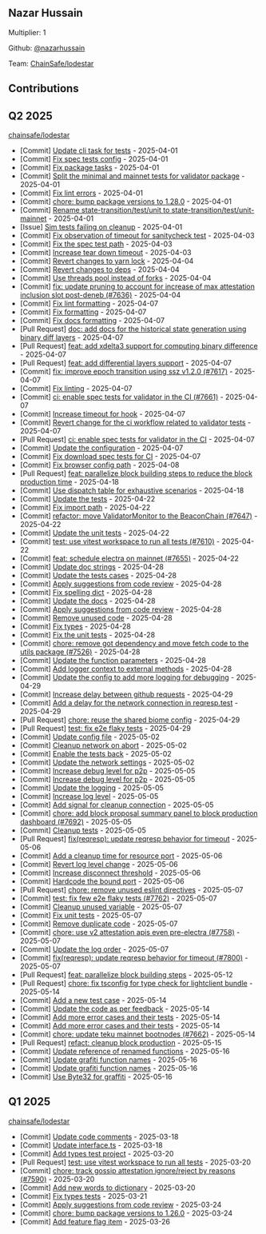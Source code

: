 
## Nazar Hussain
Multiplier: 1

Github: [@nazarhussain](https://github.com/nazarhussain)

Team: [ChainSafe/lodestar](https://github.com/ChainSafe/lodestar/pulls?q=author%3Anazarhussain)

## Contributions

## Q2 2025


[chainsafe/lodestar](https://github.com/chainsafe/lodestar)
* [Commit] [Update cli task for tests](https://github.com/ChainSafe/lodestar/commit/104098440770de9ff42e16e7ec1bd4687b81f034) - 2025-04-01
* [Commit] [Fix spec tests config](https://github.com/ChainSafe/lodestar/commit/47f92dfa51f2a996fa152e2b0a974f6872130bda) - 2025-04-01
* [Commit] [Fix package tasks](https://github.com/ChainSafe/lodestar/commit/898974131d59b34b7c20f329957997bc2517f89a) - 2025-04-01
* [Commit] [Split the minimal and mainnet tests for validator package](https://github.com/ChainSafe/lodestar/commit/7a5454a137d175d8b3f3e45e4387e31ad7d34243) - 2025-04-01
* [Commit] [Fix lint errors](https://github.com/ChainSafe/lodestar/commit/006e0132855688f494cf372be80fd8ebad2a2bc8) - 2025-04-01
* [Commit] [chore: bump package versions to 1.28.0](https://github.com/ChainSafe/lodestar/commit/461532eeed5d4d0d5e28fbe122f9e7f629d064ef) - 2025-04-01
* [Commit] [Rename state-transition/test/unit to state-transition/test/unit-mainnet](https://github.com/ChainSafe/lodestar/commit/e295e24db8ade288abd6a08e7e242c4454885e0e) - 2025-04-01
* [Issue] [Sim tests failing on cleanup](https://github.com/ChainSafe/lodestar/issues/7644) - 2025-04-01
* [Commit] [Fix observation of timeout for sanitycheck test](https://github.com/ChainSafe/lodestar/commit/5dd6074f1b061c4a9247d6dd2e6dcef40b243237) - 2025-04-03
* [Commit] [Fix the spec test path](https://github.com/ChainSafe/lodestar/commit/ec671b508f3a3ba2057f4d7ca82258eee6496da5) - 2025-04-03
* [Commit] [Increase tear down timeout](https://github.com/ChainSafe/lodestar/commit/8b17bcb9d2a8d20163e1ee7ac1fdd5b2bbdcf6ca) - 2025-04-03
* [Commit] [Revert changes to yarn lock](https://github.com/ChainSafe/lodestar/commit/727029d5bfb609f068491daf8cb70aede1851228) - 2025-04-04
* [Commit] [Revert changes to deps](https://github.com/ChainSafe/lodestar/commit/2aab002d69c022ec0f778f6f878c66015d2340ae) - 2025-04-04
* [Commit] [Use threads pool instead of forks](https://github.com/ChainSafe/lodestar/commit/b2b17512f6b7c000b4488b4f5788b1df47a9ed3d) - 2025-04-04
* [Commit] [fix: update pruning to account for increase of max attestation inclusion slot post-deneb (#7636)](https://github.com/ChainSafe/lodestar/commit/8b43dbeef8bd16a75d40d24953f1d76e3121e741) - 2025-04-04
* [Commit] [Fix lint formatting](https://github.com/ChainSafe/lodestar/commit/a3c0d3089d0f907a20d7ee60f067c14f1bc5ac06) - 2025-04-07
* [Commit] [Fix formatting](https://github.com/ChainSafe/lodestar/commit/e4bd483df19d657b37b511b14c7cbd36e5af7be3) - 2025-04-07
* [Commit] [Fix docs formatting](https://github.com/ChainSafe/lodestar/commit/f050d962be423192574ec30a7891a9d36c8536e4) - 2025-04-07
* [Pull Request] [doc: add docs for the historical state generation using binary diff layers](https://github.com/ChainSafe/lodestar/pull/7665) - 2025-04-07
* [Pull Request] [feat: add xdelta3 support for computing binary difference](https://github.com/ChainSafe/lodestar/pull/7664) - 2025-04-07
* [Pull Request] [feat: add differential layers support](https://github.com/ChainSafe/lodestar/pull/7663) - 2025-04-07
* [Commit] [fix: improve epoch transition using ssz v1.2.0 (#7617)](https://github.com/ChainSafe/lodestar/commit/0329edb2c30bb00a844d33b0645f9be71632efcd) - 2025-04-07
* [Commit] [Fix linting](https://github.com/ChainSafe/lodestar/commit/17d64aa1ea55e16ae3fb19f6b2d3ee93f258ea6b) - 2025-04-07
* [Commit] [ci: enable spec tests for validator in the CI (#7661)](https://github.com/ChainSafe/lodestar/commit/4ea73abe94630d290277bd50d95734eac83ed2b3) - 2025-04-07
* [Commit] [Increase timeout for hook](https://github.com/ChainSafe/lodestar/commit/78a8a68027acb35f1e3696e20961fcad7237bbd7) - 2025-04-07
* [Commit] [Revert change for the ci workflow related to validator tests](https://github.com/ChainSafe/lodestar/commit/7570b396d2aa80a32e8fc552d7a062333dcfb476) - 2025-04-07
* [Pull Request] [ci: enable spec tests for validator in the CI](https://github.com/ChainSafe/lodestar/pull/7661) - 2025-04-07
* [Commit] [Update the configuration](https://github.com/ChainSafe/lodestar/commit/5e7c8432933953b32dbebd74f4814038887c53fe) - 2025-04-07
* [Commit] [Fix download spec tests for CI](https://github.com/ChainSafe/lodestar/commit/acdf943016ea2dc5116a2d438ec69620b2e5308e) - 2025-04-07
* [Commit] [Fix browser config path](https://github.com/ChainSafe/lodestar/commit/b49e1dabfcff47667d70c232303c2840087cdd09) - 2025-04-08
* [Pull Request] [feat: parallelize block building steps to reduce the block production time](https://github.com/ChainSafe/lodestar/pull/7726) - 2025-04-18
* [Commit] [Use dispatch table for exhaustive scenarios](https://github.com/ChainSafe/lodestar/commit/ae261a43024f3a3dc961baa21792f5a42703966c) - 2025-04-18
* [Commit] [Update the tests](https://github.com/ChainSafe/lodestar/commit/54965fde697669f618bdec38c85d448949b81816) - 2025-04-22
* [Commit] [Fix import path](https://github.com/ChainSafe/lodestar/commit/a433542a59ddd890bed88b32286e50d03b479534) - 2025-04-22
* [Commit] [refactor: move ValidatorMonitor to the BeaconChain (#7647)](https://github.com/ChainSafe/lodestar/commit/cdfdfec6ca53e1715cfe84e12ba3bb7e9d9023df) - 2025-04-22
* [Commit] [Update the unit tests](https://github.com/ChainSafe/lodestar/commit/9cad0fc1f1e2da011b55b8005e6f29683df653f6) - 2025-04-22
* [Commit] [test: use vitest workspace to run all tests (#7610)](https://github.com/ChainSafe/lodestar/commit/c91cd9c141699a1bcfe3a81354d1d74a2aecd1c0) - 2025-04-22
* [Commit] [feat: schedule electra on mainnet (#7655)](https://github.com/ChainSafe/lodestar/commit/87d367d9f7a8d6e548743a7fb65f13a0ca0d367d) - 2025-04-22
* [Commit] [Update doc strings](https://github.com/ChainSafe/lodestar/commit/8fc90b17a1e433752cd664b622d6e37c7a3e6061) - 2025-04-28
* [Commit] [Update the tests cases](https://github.com/ChainSafe/lodestar/commit/5c118f301729bcfcf150e0d59472036189819dab) - 2025-04-28
* [Commit] [Apply suggestions from code review](https://github.com/ChainSafe/lodestar/commit/ef9dc75a293624bba5945fa8fd5f4de1e04fdde3) - 2025-04-28
* [Commit] [Fix spelling dict](https://github.com/ChainSafe/lodestar/commit/5bdd1352399fa5d1775bf45b28f9d5c9b9bb0fc5) - 2025-04-28
* [Commit] [Update the docs](https://github.com/ChainSafe/lodestar/commit/094453ea99f5a0ff24e45b9fcb7a0c1253c4d7ce) - 2025-04-28
* [Commit] [Apply suggestions from code review](https://github.com/ChainSafe/lodestar/commit/428a2da2a46bae6829d4d0234b497e427da1c15f) - 2025-04-28
* [Commit] [Remove unused code](https://github.com/ChainSafe/lodestar/commit/f681044a9939175f11896a519c3baaeb78ea323f) - 2025-04-28
* [Commit] [Fix types](https://github.com/ChainSafe/lodestar/commit/22deac75b7618ac9a5d1dfd5d1cd0da7cc503a77) - 2025-04-28
* [Commit] [Fix the unit tests](https://github.com/ChainSafe/lodestar/commit/617aff6cb8aa81dba7049964367919c63ddec469) - 2025-04-28
* [Commit] [chore: remove got dependency and move fetch code to the utils package (#7526)](https://github.com/ChainSafe/lodestar/commit/573123b9858b55d1747d9e0afc37ec533d85a2e5) - 2025-04-28
* [Commit] [Update the function parameters](https://github.com/ChainSafe/lodestar/commit/c4c027ce02d5fdec6ebe3dcbe886c9ac6a6089b2) - 2025-04-28
* [Commit] [Add logger context to external methods](https://github.com/ChainSafe/lodestar/commit/e1359c096c7b8010bc1532875173b860011f31ad) - 2025-04-28
* [Commit] [Update the config to add more logging for debugging](https://github.com/ChainSafe/lodestar/commit/26c1c81230b34d77016539708ea871e5f64b1824) - 2025-04-29
* [Commit] [Increase delay between github requests](https://github.com/ChainSafe/lodestar/commit/d27285d1f7d0ecc94922489be41c633b4df9064c) - 2025-04-29
* [Commit] [Add a delay for the network connection in reqresp.test](https://github.com/ChainSafe/lodestar/commit/1428d351631d6db86f00d69e5f0fb0547f803d1d) - 2025-04-29
* [Pull Request] [chore: reuse the shared biome config](https://github.com/ChainSafe/lodestar/pull/7763) - 2025-04-29
* [Pull Request] [test: fix e2e flaky tests](https://github.com/ChainSafe/lodestar/pull/7762) - 2025-04-29
* [Commit] [Update config file](https://github.com/ChainSafe/lodestar/commit/84370d009f132530939bb6ed495392e1ecec6c4b) - 2025-05-02
* [Commit] [Cleanup network on abort](https://github.com/ChainSafe/lodestar/commit/f2e1160f47cd08dd571157378ec065d7a2165c63) - 2025-05-02
* [Commit] [Enable the tests back](https://github.com/ChainSafe/lodestar/commit/e9e74dce61cca390b773baa7ab1b5de6ce21cec2) - 2025-05-02
* [Commit] [Update the network settings](https://github.com/ChainSafe/lodestar/commit/2aad3fdc2c2a020f98042dfb67040d2a9a85cf99) - 2025-05-02
* [Commit] [Increase debug level for p2p](https://github.com/ChainSafe/lodestar/commit/4ffb143f410053f03cc6e06cfaba407e828a5453) - 2025-05-05
* [Commit] [Increase debug level for p2p](https://github.com/ChainSafe/lodestar/commit/e106054865b296226a1e8207d2d1192f2760234e) - 2025-05-05
* [Commit] [Update the logging](https://github.com/ChainSafe/lodestar/commit/458c250de3156f4fdb9a9fda10ab609efe77de8d) - 2025-05-05
* [Commit] [Increase log level](https://github.com/ChainSafe/lodestar/commit/4ef0a2b97468254e34a9d2f44575738c702e0d9b) - 2025-05-05
* [Commit] [Add signal for cleanup connection](https://github.com/ChainSafe/lodestar/commit/a5f3f11c037032383f7dcb54c010c9d196cb673f) - 2025-05-05
* [Commit] [chore: add block proposal summary panel to block production dashboard (#7692)](https://github.com/ChainSafe/lodestar/commit/30d888c61292cbd19f49f062e77c6e2b4f62dde1) - 2025-05-05
* [Commit] [Cleanup tests](https://github.com/ChainSafe/lodestar/commit/63cd115a88d8d76216806e420a4302bc259a03f6) - 2025-05-05
* [Pull Request] [fix(reqresp): update reqresp behavior for timeout](https://github.com/ChainSafe/lodestar/pull/7800) - 2025-05-06
* [Commit] [Add a cleanup time for resource port](https://github.com/ChainSafe/lodestar/commit/2ef8ad2306c2c231783b156a240e084dceeafb60) - 2025-05-06
* [Commit] [Revert log level change](https://github.com/ChainSafe/lodestar/commit/c5b94c89472eab5f0e9498f49687b745a527c0d7) - 2025-05-06
* [Commit] [Increase disconnect threshold](https://github.com/ChainSafe/lodestar/commit/dd669907241ab890a5d67eea554ff0199d6a3623) - 2025-05-06
* [Commit] [Hardcode the bound port](https://github.com/ChainSafe/lodestar/commit/2c1ce871315522cfcdc6bed8f31ae77fe678eeef) - 2025-05-06
* [Pull Request] [chore: remove unused eslint directives](https://github.com/ChainSafe/lodestar/pull/7803) - 2025-05-07
* [Commit] [test: fix few e2e flaky tests (#7762)](https://github.com/ChainSafe/lodestar/commit/0eb947d0d0c7a6032a60661e6df241ebb5c98dba) - 2025-05-07
* [Commit] [Cleanup unused variable](https://github.com/ChainSafe/lodestar/commit/c74295937ce6317bb2ca53a501423a922c8aaa57) - 2025-05-07
* [Commit] [Fix unit tests](https://github.com/ChainSafe/lodestar/commit/12531a242c1bacb234e60e94beca5722c297241e) - 2025-05-07
* [Commit] [Remove duplicate code](https://github.com/ChainSafe/lodestar/commit/e5d7216f372e7784185397a41e9e75d4880af800) - 2025-05-07
* [Commit] [chore: use v2 attestation apis even pre-electra (#7758)](https://github.com/ChainSafe/lodestar/commit/9f1d8d65fd688b8bd620f226a3af006e409030fc) - 2025-05-07
* [Commit] [Update the log order](https://github.com/ChainSafe/lodestar/commit/158b99a39c6f739c416d833a6812dc2ab09cf264) - 2025-05-07
* [Commit] [fix(reqresp): update reqresp behavior for timeout (#7800)](https://github.com/ChainSafe/lodestar/commit/0f6a8b1a7711b4ad39b01192aa0ad94aea2b315f) - 2025-05-07
* [Pull Request] [feat: parallelize block building steps](https://github.com/ChainSafe/lodestar/pull/7815) - 2025-05-12
* [Pull Request] [chore: fix tsconfig for type check for lightclient bundle](https://github.com/ChainSafe/lodestar/pull/7830) - 2025-05-14
* [Commit] [Add a new test case](https://github.com/ChainSafe/lodestar/commit/55c5f8d539cdeab0372fe45568785f135886258c) - 2025-05-14
* [Commit] [Update the code as per feedback](https://github.com/ChainSafe/lodestar/commit/0965a7289c879c331c1cc5076e7cdfbb18fb2ba9) - 2025-05-14
* [Commit] [Add more error cases and their tests](https://github.com/ChainSafe/lodestar/commit/fd8ef40fbd0ca56c6e0c81ae78864766e636833c) - 2025-05-14
* [Commit] [Add more error cases and their tests](https://github.com/ChainSafe/lodestar/commit/186170d568ca10febe43db02e329acebd36c9a0e) - 2025-05-14
* [Commit] [chore: update teku mainnet bootnodes (#7662)](https://github.com/ChainSafe/lodestar/commit/08715d4f0dcef21707082a01ca852dae34e29d8b) - 2025-05-14
* [Pull Request] [refact: cleanup block production](https://github.com/ChainSafe/lodestar/pull/7834) - 2025-05-15
* [Commit] [Update reference of renamed functions](https://github.com/ChainSafe/lodestar/commit/7980991886070dd20621bbeb364b0aea5ed4c1c0) - 2025-05-16
* [Commit] [Update grafiti function names](https://github.com/ChainSafe/lodestar/commit/5803d96144d9784960eb6f928f8598897daa7a49) - 2025-05-16
* [Commit] [Update grafiti function names](https://github.com/ChainSafe/lodestar/commit/80c65e2861203e9669f37e8abb150f5a5f0eab6f) - 2025-05-16
* [Commit] [Use Byte32 for graffiti](https://github.com/ChainSafe/lodestar/commit/966d43a620f547f91d76e3b59a22cf25e5045303) - 2025-05-16
## Q1 2025

[chainsafe/lodestar](https://github.com/chainsafe/lodestar)
* [Commit] [Update code comments](https://github.com/ChainSafe/lodestar/commit/a21ab27b8fe0692f84638c7f5cc802f27d895d58) - 2025-03-18
* [Commit] [Update interface.ts](https://github.com/ChainSafe/lodestar/commit/a86581ee3ae1d39fdc77612ea0e34e3a7248ef98) - 2025-03-18
* [Commit] [Add types test project](https://github.com/ChainSafe/lodestar/commit/f91031dbfeccae0873bcdf561e30390b9529d696) - 2025-03-20
* [Pull Request] [test: use vitest workspace to run all tests](https://github.com/ChainSafe/lodestar/pull/7610) - 2025-03-20
* [Commit] [chore: track gossip attestation ignore/reject by reasons (#7590)](https://github.com/ChainSafe/lodestar/commit/e3f5dc01d05be63fa80d36f267e785e0ca4f9d24) - 2025-03-20
* [Commit] [Add new words to dictionary](https://github.com/ChainSafe/lodestar/commit/f81d70336446ed5ea734eff722849046176d5b09) - 2025-03-20
* [Commit] [Fix types tests](https://github.com/ChainSafe/lodestar/commit/fab18ed12cad01e566edde61427bf0d0f0e93036) - 2025-03-21
* [Commit] [Apply suggestions from code review](https://github.com/ChainSafe/lodestar/commit/df2afef4eb657058b6f55a4a04b586f3e95e4a6e) - 2025-03-24
* [Commit] [chore: bump package versions to 1.26.0](https://github.com/ChainSafe/lodestar/commit/6fb5b9a81b7ec676845501476ee55fc45e8e2b96) - 2025-03-24
* [Commit] [Add feature flag item](https://github.com/ChainSafe/lodestar/commit/47cd91e0ed72755c58f640ca495ef7bdb579e2d3) - 2025-03-26
